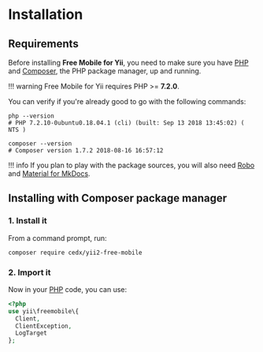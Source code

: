 # Installation

## Requirements
Before installing **Free Mobile for Yii**, you need to make sure you have [PHP](https://secure.php.net)
and [Composer](https://getcomposer.org), the PHP package manager, up and running.

!!! warning
    Free Mobile for Yii requires PHP >= **7.2.0**.

You can verify if you're already good to go with the following commands:

```shell
php --version
# PHP 7.2.10-0ubuntu0.18.04.1 (cli) (built: Sep 13 2018 13:45:02) ( NTS )

composer --version
# Composer version 1.7.2 2018-08-16 16:57:12
```

!!! info
    If you plan to play with the package sources, you will also need
    [Robo](https://robo.li) and [Material for MkDocs](https://squidfunk.github.io/mkdocs-material).

## Installing with Composer package manager

### 1. Install it
From a command prompt, run:

```shell
composer require cedx/yii2-free-mobile
```

### 2. Import it
Now in your [PHP](https://secure.php.net) code, you can use:

```php
<?php
use yii\freemobile\{
  Client,
  ClientException,
  LogTarget
};
```
